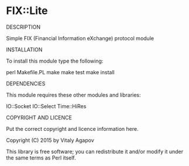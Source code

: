 FIX::Lite
========

DESCRIPTION

Simple FIX (Financial Information eXchange) protocol module

INSTALLATION

To install this module type the following:

   perl Makefile.PL
   make
   make test
   make install

DEPENDENCIES

This module requires these other modules and libraries:

IO::Socket
IO::Select
Time::HiRes

COPYRIGHT AND LICENCE

Put the correct copyright and licence information here.

Copyright (C) 2015 by Vitaly Agapov

This library is free software; you can redistribute it and/or modify
it under the same terms as Perl itself.



